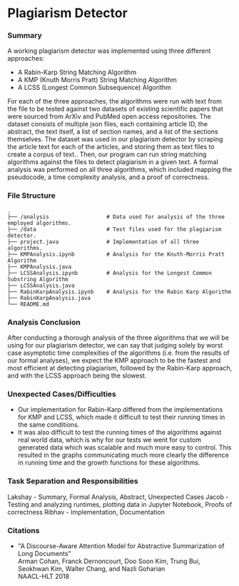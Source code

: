 # Plagiarism Detector 

### Summary
A working plagiarism detector was implemented using three different approaches:

- A Rabin-Karp String Matching Algorithm
- A KMP (Knuth Morris Pratt) String Matching Algorithm
- A LCSS (Longest Common Subsequence) Algorithm

For each of the three approaches, the algorithms were run with text from the file to be tested against two datasets of existing scientific papers that were sourced from ArXiv and PubMed open access repositories. The dataset consists of multiple json files, each containing article ID, the abstract, the text itself, a list of section names, and a list of the sections themselves. The dataset was used in our plagiarism detector by scraping the article text for each of the articles, and storing them as text files to create a corpus of text.. Then, our program can run string matching algorithms against the files to detect plagiarism in a given text.
A formal analysis was performed on all three algorithms, which included mapping the pseudocode, a time complexity analysis, and a proof of correctness.

### File Structure

    .
    ├── /analysis                  # Data used for analysis of the three employed algorithms.
    ├── /data                      # Test files used for the plagiarism detector.
    ├── project.java               # Implementation of all three algorithms.
    ├── KMPAnalysis.ipynb          # Analysis for the Knuth-Morris Pratt Algorithm
    ├── KMPAnalysis.java                   
    ├── LCSSAnalysis.ipynb         # Analysis for the Longest Common Substring Algorithm
    ├── LCSSAnalysis.java
    ├── RabinKarpAnalysis.ipynb    # Analysis for the Rabin Karp Algorithm
    ├── RabinKarpAnalysis.java
    └── README.md

### Analysis Conclusion
After conducting a thorough analysis of the three algorithms that we will be using for our plagiarism detector, we can say that judging solely by worst case asymptotic time complexities of the algorithms (i.e. from the results of our formal analyses), we expect the KMP approach to be the fastest and most efficient at detecting plagiarism, followed by the Rabin-Karp approach, and with the LCSS approach being the slowest.

### Unexpected Cases/Difficulties
- Our implementation for Rabin-Karp differed from the implementations for KMP and LCSS, which made it difficult to test their running times in the same conditions.
- It was also difficult to test the running times of the algorithms against real world data, which is why for our tests we went for custom generated data which was scalable and much more easy to control. This resulted in the graphs communicating much more clearly the difference in running time and the growth functions for these algorithms.

### Task Separation and Responsibilities
Lakshay - Summary, Formal Analysis, Abstract, Unexpected Cases
Jacob - Testing and analyzing runtimes, plotting data in Jupyter Notebook, Proofs of correctness
Ribhav - Implementation, Documentation

### Citations

- "A Discourse-Aware Attention Model for Abstractive Summarization of Long Documents"  
Arman Cohan, Franck Dernoncourt, Doo Soon Kim, Trung Bui, Seokhwan Kim, Walter Chang, and Nazli Goharian  
NAACL-HLT 2018

